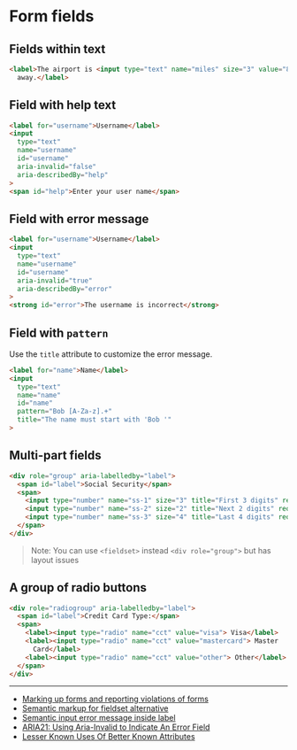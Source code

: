 # Form fields

## Fields within text

```html
<label>The airport is <input type="text" name="miles" size="3" value="8"> miles
  away.</label>
```

## Field with help text

```html
<label for="username">Username</label>
<input
  type="text"
  name="username"
  id="username"
  aria-invalid="false"
  aria-describedBy="help"
>
<span id="help">Enter your user name</span>
```

## Field with error message

```html
<label for="username">Username</label>
<input
  type="text"
  name="username"
  id="username"
  aria-invalid="true"
  aria-describedBy="error"
>
<strong id="error">The username is incorrect</strong>
```

## Field with `pattern`

Use the `title` attribute to customize the error message.

```html
<label for="name">Name</label>
<input
  type="text"
  name="name"
  id="name"
  pattern="Bob [A-Za-z].+"
  title="The name must start with 'Bob '"
>
```

## Multi-part fields

```html
<div role="group" aria-labelledby="label">
  <span id="label">Social Security</span>
  <span>
    <input type="number" name="ss-1" size="3" title="First 3 digits" required>
    <input type="number" name="ss-2" size="2" title="Next 2 digits" required>
    <input type="number" name="ss-3" size="4" title="Last 4 digits" required>
  </span>
</div>
```

> Note: You can use `<fieldset>` instead `<div role="group">` but has layout
> issues

## A group of radio buttons

```html
<div role="radiogroup" aria-labelledby="label">
  <span id="label">Credit Card Type:</span>
  <span>
    <label><input type="radio" name="cct" value="visa"> Visa</label>
    <label><input type="radio" name="cct" value="mastercard"> Master
      Card</label>
    <label><input type="radio" name="cct" value="other"> Other</label>
  </span>
</div>
```

---

- [Marking up forms and reporting violations of forms](http://mars.dequecloud.com/demo/form-markup.htm)
- [Semantic markup for fieldset alternative](https://stackoverflow.com/questions/48413847/semantic-markup-for-fieldset-alternative)
- [Semantic input error message inside label](https://stackoverflow.com/questions/46656151/semantic-input-error-message-inside-label)
- [ARIA21: Using Aria-Invalid to Indicate An Error Field](https://www.w3.org/TR/2016/NOTE-WCAG20-TECHS-20161007/ARIA21#ARIA21-description)
- [Lesser Known Uses Of Better Known Attributes](https://www.smashingmagazine.com/2025/01/lesser-known-uses-better-known-attributes/)
